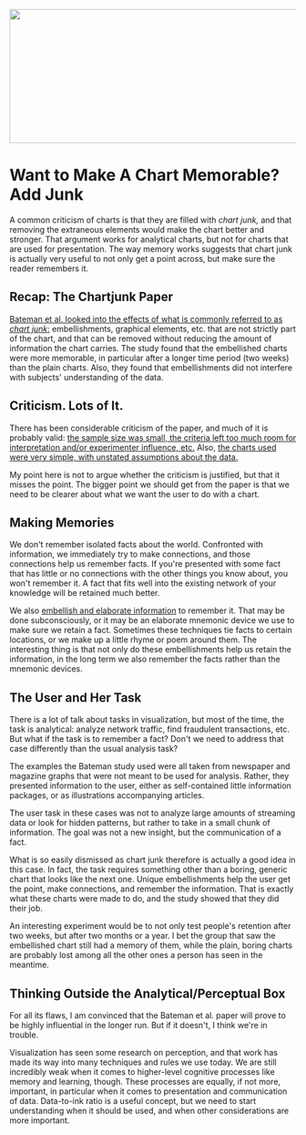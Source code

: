 <p align="center"><img src="https://media.eagereyes.org/media/2011/memory-monster.jpg" alt="" width="600" height="235" /></p>

# Want to Make A Chart Memorable? Add Junk

A common criticism of charts is that they are filled with <em>chart junk,</em> and that removing the extraneous elements would make the chart better and stronger. That argument works for analytical charts, but not for charts that are used for presentation. The way memory works suggests that chart junk is actually very useful to not only get a point across, but make sure the reader remembers it.

## Recap: The Chartjunk Paper

<a href="/criticism/chart-junk-considered-useful-after-all">Bateman et al. looked into the effects of what is commonly referred to as <em>chart junk</em>:</a> embellishments, graphical elements, etc. that are not strictly part of the chart, and that can be removed without reducing the amount of information the chart carries. The study found that the embellished charts were more memorable, in particular after a longer time period (two weeks) than the plain charts. Also, they found that embellishments did not interfere with subjects' understanding of the data.

## Criticism. Lots of It.

There has been considerable criticism of the paper, and much of it is probably valid: <a href="http://junkcharts.typepad.com/junk_charts/2010/05/8-red-flags-about-the-useful-chartjunk-paper.html">the sample size was small, the criteria left too much room for interpretation and/or experimenter influence, etc.</a> Also, <a href="http://www.stat.columbia.edu/~cook/movabletype/archives/2010/05/is_chartjunk_re.html">the charts used were very simple, with unstated assumptions about the data.</a>

My point here is not to argue whether the criticism is justified, but that it misses the point. The bigger point we should get from the paper is that we need to be clearer about what we want the user to do with a chart.

## Making Memories

We don't remember isolated facts about the world. Confronted with information, we immediately try to make connections, and those connections help us remember facts. If you're presented with some fact that has little or no connections with the other things you know about, you won't remember it. A fact that fits well into the existing network of your knowledge will be retained much better.

We also <a href="http://memory.uva.nl/memimprovement/eng/elaboration.htm">embellish and elaborate information</a> to remember it. That may be done subconsciously, or it may be an elaborate mnemonic device we use to make sure we retain a fact. Sometimes these techniques tie facts to certain locations, or we make up a little rhyme or poem around them. The interesting thing is that not only do these embellishments help us retain the information, in the long term we also remember the facts rather than the mnemonic devices.

## The User and Her Task

There is a lot of talk about tasks in visualization, but most of the time, the task is analytical: analyze network traffic, find fraudulent transactions, etc. But what if the task is to remember a fact? Don't we need to address that case differently than the usual analysis task?

The examples the Bateman study used were all taken from newspaper and magazine graphs that were not meant to be used for analysis. Rather, they presented information to the user, either as self-contained little information packages, or as illustrations accompanying articles.

The user task in these cases was not to analyze large amounts of streaming data or look for hidden patterns, but rather to take in a small chunk of information. The goal was not a new insight, but the communication of a fact.

What is so easily dismissed as chart junk therefore is actually a good idea in this case. In fact, the task requires something other than a boring, generic chart that looks like the next one. Unique embellishments help the user get the point, make connections, and remember the information. That is exactly what these charts were made to do, and the study showed that they did their job.

An interesting experiment would be to not only test people's retention after two weeks, but after two months or a year. I bet the group that saw the embellished chart still had a memory of them, while the plain, boring charts are probably lost among all the other ones a person has seen in the meantime.

## Thinking Outside the Analytical/Perceptual Box

For all its flaws, I am convinced that the Bateman et al. paper will prove to be highly influential in the longer run. But if it doesn't, I think we're in trouble.

Visualization has seen some research on perception, and that work has made its way into many techniques and rules we use today. We are still incredibly weak when it comes to higher-level cognitive processes like memory and learning, though. These processes are equally, if not more, important, in particular when it comes to presentation and communication of data. Data-to-ink ratio is a useful concept, but we need to start understanding when it should be used, and when other considerations are more important.
